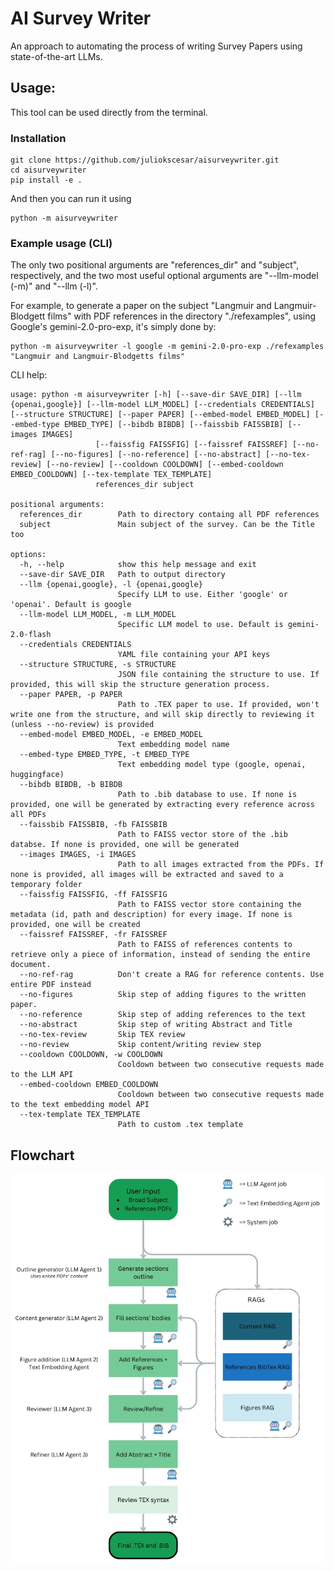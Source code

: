 # AI Survey Writer

An approach to automating the process of writing Survey Papers using state-of-the-art LLMs.

## Usage:

This tool can be used directly from the terminal. 


### Installation 

```
git clone https://github.com/juliokscesar/aisurveywriter.git
cd aisurveywriter
pip install -e .
```

And then you can run it using 
```
python -m aisurveywriter
```

### Example usage (CLI)
The only two positional arguments are "references_dir" and "subject", respectively, and the two most useful optional arguments are "--llm-model (-m)" and "--llm (-l)". 

For example, to generate a paper on the subject "Langmuir and Langmuir-Blodgett films" with PDF references in the directory "./refexamples", using Google's gemini-2.0-pro-exp, it's simply done by:

```
python -m aisurveywriter -l google -m gemini-2.0-pro-exp ./refexamples "Langmuir and Langmuir-Blodgetts films"
```

CLI help:
```
usage: python -m aisurveywriter [-h] [--save-dir SAVE_DIR] [--llm {openai,google}] [--llm-model LLM_MODEL] [--credentials CREDENTIALS] [--structure STRUCTURE] [--paper PAPER] [--embed-model EMBED_MODEL] [--embed-type EMBED_TYPE] [--bibdb BIBDB] [--faissbib FAISSBIB] [--images IMAGES]
                   [--faissfig FAISSFIG] [--faissref FAISSREF] [--no-ref-rag] [--no-figures] [--no-reference] [--no-abstract] [--no-tex-review] [--no-review] [--cooldown COOLDOWN] [--embed-cooldown EMBED_COOLDOWN] [--tex-template TEX_TEMPLATE]
                   references_dir subject

positional arguments:
  references_dir        Path to directory containg all PDF references
  subject               Main subject of the survey. Can be the Title too

options:
  -h, --help            show this help message and exit
  --save-dir SAVE_DIR   Path to output directory
  --llm {openai,google}, -l {openai,google}
                        Specify LLM to use. Either 'google' or 'openai'. Default is google
  --llm-model LLM_MODEL, -m LLM_MODEL
                        Specific LLM model to use. Default is gemini-2.0-flash
  --credentials CREDENTIALS
                        YAML file containing your API keys
  --structure STRUCTURE, -s STRUCTURE
                        JSON file containing the structure to use. If provided, this will skip the structure generation process.
  --paper PAPER, -p PAPER
                        Path to .TEX paper to use. If provided, won't write one from the structure, and will skip directly to reviewing it (unless --no-review) is provided
  --embed-model EMBED_MODEL, -e EMBED_MODEL
                        Text embedding model name
  --embed-type EMBED_TYPE, -t EMBED_TYPE
                        Text embedding model type (google, openai, huggingface)
  --bibdb BIBDB, -b BIBDB
                        Path to .bib database to use. If none is provided, one will be generated by extracting every reference across all PDFs
  --faissbib FAISSBIB, -fb FAISSBIB
                        Path to FAISS vector store of the .bib databse. If none is provided, one will be generated
  --images IMAGES, -i IMAGES
                        Path to all images extracted from the PDFs. If none is provided, all images will be extracted and saved to a temporary folder
  --faissfig FAISSFIG, -ff FAISSFIG
                        Path to FAISS vector store containing the metadata (id, path and description) for every image. If none is provided, one will be created
  --faissref FAISSREF, -fr FAISSREF
                        Path to FAISS of references contents to retrieve only a piece of information, instead of sending the entire document.
  --no-ref-rag          Don't create a RAG for reference contents. Use entire PDF instead
  --no-figures          Skip step of adding figures to the written paper.
  --no-reference        Skip step of adding references to the text
  --no-abstract         Skip step of writing Abstract and Title
  --no-tex-review       Skip TEX review
  --no-review           Skip content/writing review step
  --cooldown COOLDOWN, -w COOLDOWN
                        Cooldown between two consecutive requests made to the LLM API
  --embed-cooldown EMBED_COOLDOWN
                        Cooldown between two consecutive requests made to the text embedding model API
  --tex-template TEX_TEMPLATE
                        Path to custom .tex template
```

## Flowchart
![](flowchart.webp)
